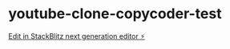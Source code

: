 # youtube-clone-copycoder-test

[Edit in StackBlitz next generation editor ⚡️](https://stackblitz.com/~/github.com/moritzkremb/youtube-clone-copycoder-test)
